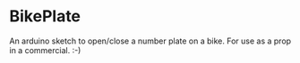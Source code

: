 BikePlate
=========

An arduino sketch to open/close a number plate on a bike. For use as a prop in a commercial. :-)